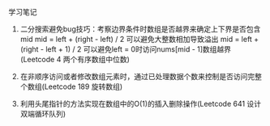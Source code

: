 学习笔记

1. 二分搜索避免bug技巧：考察边界条件时数组是否越界来确定上下界是否包含mid
mid = left + (right - left) / 2 可以避免大整数相加导致溢出
mid = left + (right - left + 1) / 2 可以避免left = 0时访问nums[mid - 1]数组越界(Leetcode 4 两个有序数组中位数)

2. 在非顺序访问或者修改数组元素时，通过已处理数据个数来控制是否访问完整个数组(Leetcode 189 旋转数组)

3. 利用头尾指针的方法实现在数组中的O(1)的插入删除操作(Leetcode 641 设计双端循环队列)